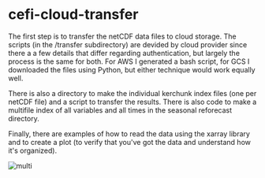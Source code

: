 # cefi-cloud-transfer

The first step is to transfer the netCDF data files to cloud storage. The scripts (in the /transfer subdirectory) are devided by cloud provider since there a a few details that differ regarding authentication, but largely the process is the same for both. For AWS I generated a bash script, for GCS I downloaded the files using Python, but either technique would work equally well.

There is also a directory to make the individual kerchunk index files (one per netCDF file) and a script to transfer the results. There is also code to make a multifile index of all variables and all times in the seasonal reforecast directory.

Finally, there are examples of how to read the data using the xarray library and to create a plot (to verify that you've got the data and understand how it's organized).


![multi](https://github.com/user-attachments/assets/cb5124ec-1b8b-4d59-89b1-9796b7f6d95e)
